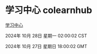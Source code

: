 # 学习中心 colearnhub
[学习中心](http://219.139.197.74:56308/colearnhub/)

2024年 10月 28日 星期一 02:00:02 CST

2024年 10月 27日 星期日 18:00:02 GMT
